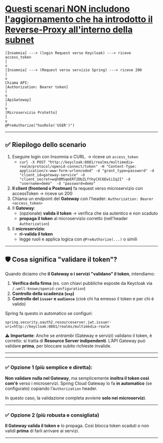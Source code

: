 # <u>Questi scenari NON includono l'aggiornamento che ha introdotto il Reverse-Proxy all'interno della subnet</u>

```text
[Insomnia] ---> (login Request verso Keycloak) ---> riceve access_token
|
v
[Insomnia] ---> (Request verso servizio Spring) ---> riceve 200
|
v
Chiama API:
[Authorization: Bearer token]
|
v
[ApiGateway]
|
v
[Microservizio Protetto]
|
v
@PreAuthorize("hasRole('USER')")
```

---

## ✅ Riepilogo dello scenario

1. Eseguire login con Insomnia o CURL. → riceve un `access_token`
   * `curl -X POST "http://keycloak:8081/realms/multimedia-realm/protocol/openid-connect/token" -H "Content-Type: application/x-www-form-urlencoded" -d "grant_type=password" -d "client_id=gateway-service" -d "client_secret=wqh8MSqeERT2DbZLfthyCXC6Ew1iIq2I" -d "username=demo"  -d "password=demo"`
2. **Il client (frontend o Postman)** fa request verso microservizio con accessToken → riceve un 200
3. Chiama un endpoint del **Gateway** con l'header: `Authorization: Bearer <access_token>`
4. Il **Gateway**:
    * (opzionale) **valida il token** → verifica che sia autentico e non scaduto
    * **propaga il token** al microservizio corretto (nell'header `Authorization`)
5. Il **microservizio**:
    * **ri-valida il token**
    * legge ruoli e applica logica con `@PreAuthorize(...)` o simili

---

## 🛡️ Cosa significa "validare il token"?

Quando diciamo che **il Gateway o i servizi "validano" il token**, intendiamo:

1. **Verifica della firma** (es. con chiavi pubbliche esposte da Keycloak via `/.well-known/openid-configuration`)
2. **Controllo della scadenza (`exp`)**
3. **Controllo del `issuer` e `audience`** (cioè chi ha emesso il token e per chi è valido)

Spring fa questo in automatico se configuri:

```properties
spring.security.oauth2.resourceserver.jwt.issuer-uri=http://keycloak:8081/realms/multimedia-realm
```

⚠️ **Importante**:
Anche se *entrambi* (Gateway e servizi) validano il token, è corretto: si tratta di **Resource Server indipendenti**. L’API Gateway può validare **prima**, per bloccare subito richieste invalide.

---

---

### ✅ **Opzione 1 (più semplice e diretta):**

**Non validare nulla nel Gateway**, ma semplicemente **inoltra il token così com'è** verso i microservizi.
Spring Cloud Gateway lo fa **in automatico** (se configurato) copiando l’`Authorization` header.

In questo caso, la validazione completa avviene **solo nei microservizi**.

---

### ✅ **Opzione 2 (più robusta e consigliata)**

**Il Gateway valida il token** **e** lo propaga. Così blocca token scaduti o non validi **prima** di farli arrivare ai servizi.

---

